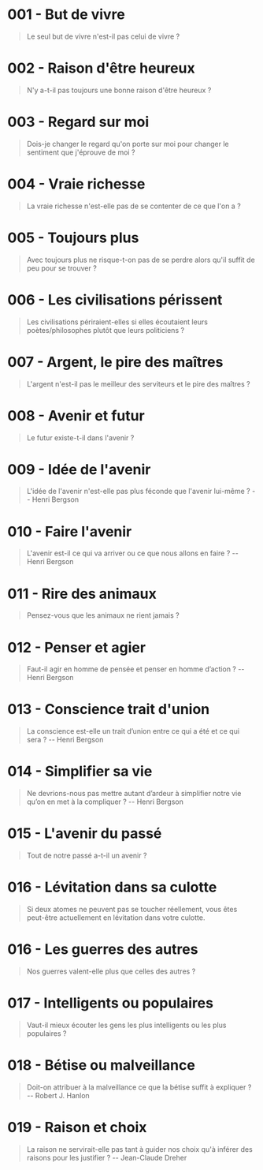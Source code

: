 # 001 - But de vivre

> Le seul but de vivre n'est-il pas celui de vivre ?

# 002 - Raison d'être heureux

> N'y a-t-il pas toujours une bonne raison d'être heureux ?

# 003 - Regard sur moi

> Dois-je changer le regard qu'on porte sur moi pour changer le sentiment que j'éprouve de moi ?

# 004 - Vraie richesse

> La vraie richesse n'est-elle pas de se contenter de ce que l'on a ?

# 005 - Toujours plus

> Avec toujours plus ne risque-t-on pas de se perdre alors qu'il suffit de peu pour se trouver ?

# 006 - Les civilisations périssent

> Les civilisations périraient-elles si elles écoutaient leurs poètes/philosophes plutôt que leurs politiciens ?

# 007 - Argent, le pire des maîtres

> L'argent n'est-il pas le meilleur des serviteurs et le pire des maîtres ?

# 008 - Avenir et futur

> Le futur existe-t-il dans l'avenir ?

# 009 - Idée de l'avenir

> L'idée de l'avenir n'est-elle pas plus féconde que l'avenir lui-même ?
> -- Henri Bergson

# 010 - Faire l'avenir

> L'avenir est-il ce qui va arriver ou ce que nous allons en faire ?
> -- Henri Bergson

# 011 - Rire des animaux

> Pensez-vous que les animaux ne rient jamais ?

# 012 - Penser et agier

> Faut-il agir en homme de pensée et penser en homme d’action ?
> -- Henri Bergson

# 013 - Conscience trait d'union

> La conscience est-elle un trait d’union entre ce qui a été et ce qui sera ?
> -- Henri Bergson

# 014 - Simplifier sa vie

> Ne devrions-nous pas mettre autant d’ardeur à simplifier notre vie
> qu’on en met à la compliquer ?
> -- Henri Bergson

# 015 - L'avenir du passé

> Tout de notre passé a-t-il un avenir ?

# 016 - Lévitation dans sa culotte

> Si deux atomes ne peuvent pas se toucher réellement, vous
> êtes peut-être actuellement en lévitation dans votre culotte.

# 016 - Les guerres des autres

> Nos guerres valent-elle plus que celles des autres ?

# 017 - Intelligents ou populaires

> Vaut-il mieux écouter les gens les plus intelligents ou les plus populaires ?


# 018 - Bétise ou malveillance

> Doit-on attribuer à la malveillance ce que la bétise suffit à expliquer ?
> -- Robert J. Hanlon


# 019 - Raison et choix

> La raison ne servirait-elle pas tant à guider nos choix qu'à inférer des
> raisons pour les justifier ?
> -- Jean-Claude Dreher
